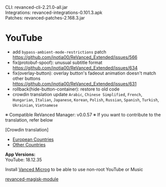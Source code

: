 CLI: revanced-cli-2.21.0-all.jar  
Integrations: revanced-integrations-0.101.3.apk  
Patches: revanced-patches-2.168.3.jar  

YouTube
==
- add `bypass-ambient-mode-restrictions` patch https://github.com/inotia00/ReVanced_Extended/issues/566
- fix(protobuf-spoof): unusual subtitle format https://github.com/inotia00/ReVanced_Extended/issues/634
- fix(overlay-button): overlay button's fadeout animation doesn't match other buttons https://github.com/inotia00/ReVanced_Extended/issues/631
- rollback(hide-button-container): restore to old code
- crowdin translation update
`Arabic`, `Chinese Simplified`, `French`, `Hungarian`, `Italian`, `Japanese`, `Korean`, `Polish`, `Russian`, `Spanish`, `Turkish`, `Ukrainian`, `Vietnamese`


※ Compatible ReVanced Manager: v0.0.57
※ If you want to contribute to the translation, refer below

[Crowdin translation]
- [European Countries](https://crowdin.com/project/revancedextendedeu)
- [Other Countries](https://crowdin.com/project/revancedextended)
  
**App Versions:**  
YouTube: 18.12.35  

Install [Vanced Microg](https://github.com/TeamVanced/VancedMicroG/releases) to be able to use non-root YouTube or Music  

[revanced-magisk-module](https://github.com/j-hc/revanced-magisk-module)  
